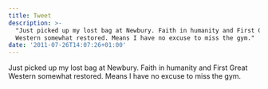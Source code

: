 ```yaml
---
title: Tweet
description: >-
  "Just picked up my lost bag at Newbury. Faith in humanity and First Great
  Western somewhat restored. Means I have no excuse to miss the gym."
date: '2011-07-26T14:07:26+01:00'
---
```

Just picked up my lost bag at Newbury. Faith in humanity and First Great Western somewhat restored. Means I have no excuse to miss the gym.
